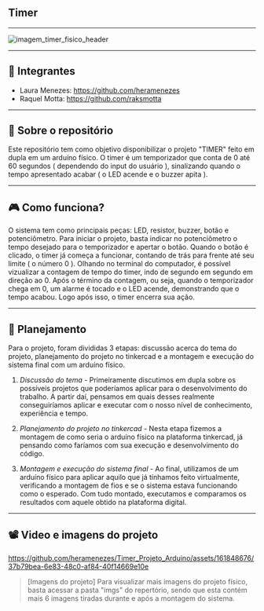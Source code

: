 
## Timer
---

![imagem_timer_fisico_header](https://github.com/heramenezes/Timer_Projeto_Arduino/assets/161848676/8a2adf7c-2cf1-4d90-ad8e-123bdbd9d4c6)

---

## 👤 Integrantes

 - Laura Menezes: https://github.com/heramenezes
 - Raquel Motta: https://github.com/raksmotta

---

## 📑 Sobre o repositório

Este repositório tem como objetivo disponibilizar o projeto "TIMER" feito em dupla em um arduíno físico. O timer é um temporizador que conta de 0 até 60 segundos ( dependendo do input do usuário ), sinalizando quando o tempo apresentado acabar ( o LED acende e o buzzer apita ).

---

## 🎮 Como funciona?

O sistema tem como principais peças: LED, resistor, buzzer, botão e potenciômetro. Para iniciar o projeto, basta indicar no potenciômetro o tempo desejado para o temporizador e apertar o botão. Quando o botão é clicado, o timer já começa a funcionar, contando de trás para frente até seu limite ( o número 0 ). Olhando no terminal do computador, é possível vizualizar a contagem de tempo do timer, indo de segundo em segundo em direção ao 0. Após o término da contagem, ou seja, quando o temporizador chega em 0, um alarme é tocado e o LED acende, demonstrando que o tempo acabou. Logo após isso, o timer encerra sua ação.

---

## 📖 Planejamento

Para o projeto, foram divididas 3 etapas: discussão acerca do tema do projeto, planejamento do projeto no tinkercad e a montagem e execução do sistema final com um arduíno físico. 

1) *Discussão do tema* - Primeiramente discutimos em dupla sobre os possíveis projetos que poderíamos aplicar para o desenvolvimento do trabalho. A partir daí, pensamos em quais desses realmente conseguiríamos aplicar e executar com o nosso nível de conhecimento, experiência e tempo.

2) *Planejamento do projeto no tinkercad* - Nesta etapa fizemos a montagem de como seria o arduíno físico na plataforma tinkercad, já pensando como faríamos com sua execução e desenvolvimento do código.

3) *Montagem e execução do sistema final* - Ao final, utilizamos de um arduíno físico para aplicar aquilo que já tínhamos feito virtualmente, verificando a montagem de fios e se o sistema estava funcionando como o esperado. Com tudo montado, executamos e comparamos os resultados com aquele obtido na plataforma digital.

---

## 📽️ Video e imagens do projeto 

https://github.com/heramenezes/Timer_Projeto_Arduino/assets/161848676/37b79bea-6e83-48c0-af84-40f14669e10e

> [Imagens do projeto]
> Para visualizar mais imagens do projeto físico, basta acessar a pasta "imgs" do repertório, sendo que esta contém mais 6 imagens tiradas durante e após a montagem do sistema.



